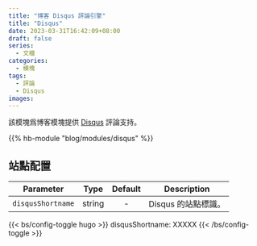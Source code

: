 ```yaml
---
title: "博客 Disqus 評論引擎"
title: "Disqus"
date: 2023-03-31T16:42:09+08:00
draft: false
series:
  - 文檔
categories:
  - 模塊
tags:
  - 評論
  - Disqus
images:
---
```


該模塊爲博客模塊提供 [Disqus](https://disqus.com) 評論支持。

<!--more-->

{{% hb-module "blog/modules/disqus" %}}

## 站點配置

| Parameter         |  Type  | Default | Description         |
| ----------------- | :----: | :-----: | ------------------- |
| `disqusShortname` | string |    -    | Disqus 的站點標識。 |

{{< bs/config-toggle hugo >}}
disqusShortname: XXXXX
{{< /bs/config-toggle >}}

